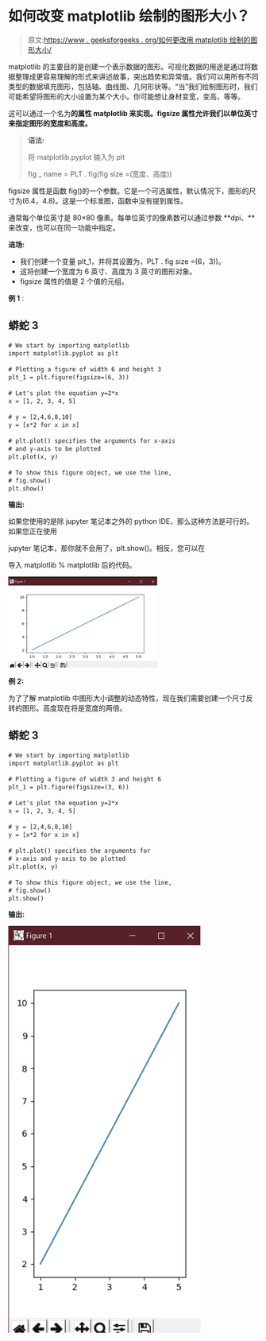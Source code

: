 # 如何改变 matplotlib 绘制的图形大小？

> 原文:[https://www . geeksforgeeks . org/如何更改用 matplotlib 绘制的图形大小/](https://www.geeksforgeeks.org/how-to-change-the-size-of-figures-drawn-with-matplotlib/)

matplotlib 的主要目的是创建一个表示数据的图形。可视化数据的用途是通过将数据整理成更容易理解的形式来讲述故事，突出趋势和异常值。我们可以用所有不同类型的数据填充图形，包括轴、曲线图、几何形状等。“当”我们绘制图形时，我们可能希望将图形的大小设置为某个大小。你可能想让身材变宽，变高，等等。

这可以通过一个名为**的属性 **matplotlib** 来实现。figsize 属性允许我们以单位英寸来指定图形的宽度和高度。**

> **语法:**
> 
> 将 matplotlib.pyplot 输入为 plt
> 
> fig _ name = PLT . fig(fig size =(宽度、高度))

figsize 属性是函数 fig()的一个参数。它是一个可选属性，默认情况下，图形的尺寸为(6.4，4.8)。这是一个标准图，函数中没有提到属性。

通常每个单位英寸是 80×80 像素。每单位英寸的像素数可以通过参数 **dpi、**来改变，也可以在同一功能中指定。

**进场:**

*   我们创建一个变量 plt_1，并将其设置为，PLT . fig size =(6，3))。
*   这将创建一个宽度为 6 英寸、高度为 3 英寸的图形对象。
*   figsize 属性的值是 2 个值的元组。

**例 1** :

## 蟒蛇 3

```
# We start by importing matplotlib
import matplotlib.pyplot as plt

# Plotting a figure of width 6 and height 3
plt_1 = plt.figure(figsize=(6, 3))

# Let's plot the equation y=2*x
x = [1, 2, 3, 4, 5]

# y = [2,4,6,8,10]
y = [x*2 for x in x]

# plt.plot() specifies the arguments for x-axis
# and y-axis to be plotted
plt.plot(x, y)

# To show this figure object, we use the line,
# fig.show()
plt.show()
```

**输出:**

如果您使用的是除 jupyter 笔记本之外的 python IDE，那么这种方法是可行的。如果您正在使用

jupyter 笔记本，那你就不会用了，plt.show()。相反，您可以在

导入 matplotlib % matplotlib 后的代码。

![](img/4fe4e88843b4b05abe5508d313372b31.png)

**例 2:**

为了了解 matplotlib 中图形大小调整的动态特性，现在我们需要创建一个尺寸反转的图形。高度现在将是宽度的两倍。

## 蟒蛇 3

```
# We start by importing matplotlib
import matplotlib.pyplot as plt

# Plotting a figure of width 3 and height 6
plt_1 = plt.figure(figsize=(3, 6))

# Let's plot the equation y=2*x
x = [1, 2, 3, 4, 5]

# y = [2,4,6,8,10]
y = [x*2 for x in x]

# plt.plot() specifies the arguments for
# x-axis and y-axis to be plotted
plt.plot(x, y)

# To show this figure object, we use the line,
# fig.show()
plt.show()
```

**输出:**

![](img/707cc93ed58f1dce163cce821cfe9134.png)